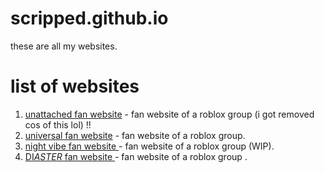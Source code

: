 # scripped.github.io

these are all my websites.

# list of websites
1. <a href="https://scripped.github.io/unattached/">unattached fan website</a> - fan website of a roblox group (i got removed cos of this lol) !!
2. <a href="https://scripped.github.io/universal/">universal fan website</a> - fan website of a roblox group.
3. <a href="https://scripped.github.io/nightvibe/">night vibe fan website </a> - fan website of a roblox group (WIP).
3. <a href="https://scripped.github.io/disasters/">DI$ASTER$ fan website </a> - fan website of a roblox group .
